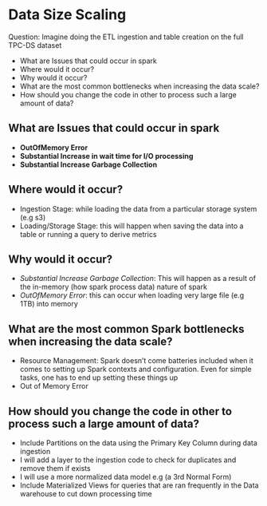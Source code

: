 # Data Size Scaling

Question: Imagine doing the ETL ingestion and table creation on the full TPC-DS dataset

- What are Issues that could occur in spark
- Where would it occur?
- Why would it occur?
- What are the most common bottlenecks when increasing the data scale?
- How should you change the code in other to process such a large amount of data?

## What are Issues that could occur in spark

- **OutOfMemory Error**
- **Substantial Increase in wait time for I/O processing**
- **Substantial Increase Garbage Collection**

## Where would it occur?

- Ingestion Stage: while loading the data from a particular storage system (e.g s3)
- Loading/Storage Stage: this will happen when saving the data into a table or running a query to derive metrics

## Why would it occur?

- *Substantial Increase Garbage Collection*: This will happen as a result of the in-memory (how spark process data) nature of spark
- *OutOfMemory Error*: this can occur when loading very large file (e.g 1TB) into memory

## What are the most common Spark bottlenecks when increasing the data scale?

- Resource Management: Spark doesn’t come batteries included when it comes to setting up Spark contexts and configuration. Even for simple tasks, one has to end up setting these things up
- Out of Memory Error

## How should you change the code in other to process such a large amount of data?

- Include Partitions on the data using the Primary Key Column during data ingestion
- I will add a layer to the ingestion code to check for duplicates and remove them if exists
- I will use a more normalized data model e.g (a 3rd Normal Form)
- Include Materialized Views for queries that are ran frequently in the Data warehouse to cut down processing time
